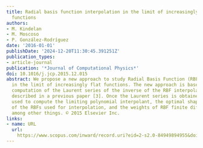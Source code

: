 ```yaml
---
title: Radial basis function interpolation in the limit of increasingly flat basis
  functions
authors:
- M. Kindelan
- M. Moscoso
- P. González-Rodríguez
date: '2016-01-01'
publishDate: '2024-12-20T11:30:45.391251Z'
publication_types:
- article-journal
publication: '*Journal of Computational Physics*'
doi: 10.1016/j.jcp.2015.12.015
abstract: We propose a new approach to study Radial Basis Function (RBF) interpolation
  in the limit of increasingly flat functions. The new approach is based on the semi-analytical
  computation of the Laurent series of the inverse of the RBF interpolation matrix
  described in a previous paper [3]. Once the Laurent series is obtained, it can be
  used to compute the limiting polynomial interpolant, the optimal shape parameter
  of the RBFs used for interpolation, and the weights of RBF finite difference formulas,
  among other things. © 2015 Elsevier Inc.
links:
- name: URL
  url: 
    https://www.scopus.com/inward/record.uri?eid=2-s2.0-84949894955&doi=10.1016%2fj.jcp.2015.12.015&partnerID=40&md5=01518f5e9c8ea18b4d11d0a85e71e400
---
```

